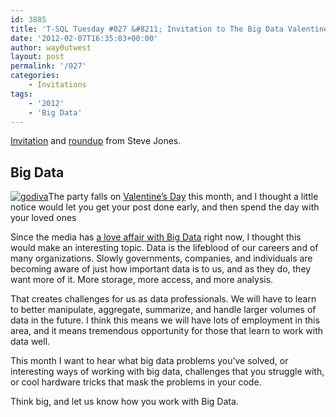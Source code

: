 ```yaml
---
id: 3885
title: 'T-SQL Tuesday #027 &#8211; Invitation to The Big Data Valentine’s Edition'
date: '2012-02-07T16:35:03+00:00'
author: way0utwest
layout: post
permalink: '/027'
categories:
    - Invitations
tags:
    - '2012'
    - 'Big Data'
---
```


[Invitation](https://voiceofthedba.com/2012/02/07/t-sql-tuesday-027-the-big-data-valentines-edition/) and [roundup](https://voiceofthedba.com/2012/02/17/the-t-sql-tuesday-027-roundup/) from Steve Jones.

## Big Data

[![godiva](https://voiceofthedba.files.wordpress.com/2012/02/godiva.jpg?w=244&h=244 "godiva")](http://www.godiva.com/product/15-pc-valentines-day-heart-gift-box/id/2542.gdv?SE_Section=Shop&SE_Category=86&lastCat=86)The party falls on [Valentine’s Day](http://en.wikipedia.org/wiki/Valentine%27s_Day) this month, and I thought a little notice would let you get your post done early, and then spend the day with your loved ones

Since the media has [a love affair with Big Data](http://lmgtfy.com/?q=big+data) right now, I thought this would make an interesting topic. Data is the lifeblood of our careers and of many organizations. Slowly governments, companies, and individuals are becoming aware of just how important data is to us, and as they do, they want more of it. More storage, more access, and more analysis.

That creates challenges for us as data professionals. We will have to learn to better manipulate, aggregate, summarize, and handle larger volumes of data in the future. I think this means we will have lots of employment in this area, and it means tremendous opportunity for those that learn to work with data well.

This month I want to hear what big data problems you’ve solved, or interesting ways of working with big data, challenges that you struggle with, or cool hardware tricks that mask the problems in your code.

Think big, and let us know how you work with Big Data.